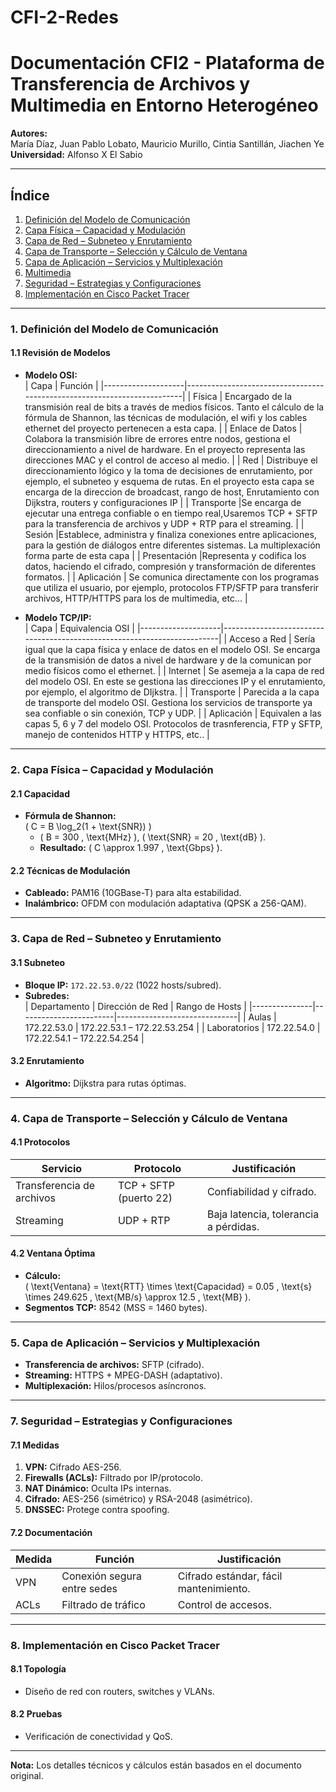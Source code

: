 # CFI-2-Redes
# Documentación CFI2 - Plataforma de Transferencia de Archivos y Multimedia en Entorno Heterogéneo

**Autores:**  
María Díaz, Juan Pablo Lobato, Mauricio Murillo, Cintia Santillán, Jiachen Ye  
**Universidad:** Alfonso X El Sabio  

---

## Índice
1. [Definición del Modelo de Comunicación](#1-definición-del-modelo-de-comunicación)  
2. [Capa Física – Capacidad y Modulación](#2-capa-física--capacidad-y-modulación)  
3. [Capa de Red – Subneteo y Enrutamiento](#3-capa-de-red--subneteo-y-enrutamiento)  
4. [Capa de Transporte – Selección y Cálculo de Ventana](#4-capa-de-transporte--selección-y-cálculo-de-ventana)  
5. [Capa de Aplicación – Servicios y Multiplexación](#5-capa-de-aplicación--servicios-y-multiplexación)  
6. [Multimedia](#6-multimedia)  
7. [Seguridad – Estrategias y Configuraciones](#7-seguridad--estrategias-y-configuraciones)  
8. [Implementación en Cisco Packet Tracer](#8-implementación-en-cisco-packet-tracer)  

---

### 1. Definición del Modelo de Comunicación

#### 1.1 Revisión de Modelos
- **Modelo OSI:**  
  | Capa               | Función                                                                 |
  |--------------------|-------------------------------------------------------------------------|
  | Física             | Encargado de la transmisión real de bits a través de medios físicos. Tanto el cálculo de la fórmula de Shannon, las técnicas de modulación, el wifi y los cables ethernet del proyecto pertenecen a esta capa.                   |
  | Enlace de Datos    | Colabora la transmisión libre de errores entre nodos, gestiona el direccionamiento a nivel de hardware. En el proyecto representa las direcciones MAC y el control de acceso al medio.                           |
  | Red                | Distribuye el direccionamiento lógico y la toma de decisiones de enrutamiento, por ejemplo, el subneteo y esquema de rutas. En el proyecto esta capa se encarga de la direccion de broadcast, rango de host, Enrutamiento con Dijkstra, routers y configuraciones IP                                 |
  | Transporte         |Se encarga de ejecutar una entrega confiable o en tiempo real,Usaremos  TCP + SFTP para la transferencia de archivos y UDP + RTP para el streaming.                                                 |
  | Sesión             |Establece, administra y finaliza conexiones entre aplicaciones, para la gestión de diálogos entre diferentes sistemas. La multiplexación forma parte de esta capa                                                         |
  | Presentación       |Representa y codifica los datos, haciendo el cifrado, compresión y transformación de diferentes formatos.                                                  |
  | Aplicación         | Se comunica directamente con los programas que utiliza el usuario, por ejemplo, protocolos FTP/SFTP para transferir archivos, HTTP/HTTPS para los de multimedia, etc...                                   |

- **Modelo TCP/IP:**  
  | Capa               | Equivalencia OSI                                                       |
  |--------------------|-------------------------------------------------------------------------|
  | Acceso a Red       | Sería igual que la capa física y enlace de datos en el modelo OSI. Se encarga de la transmisión de datos a nivel de hardware y de la comunican por medio físicos como el ethernet.                                              |
  | Internet           | Se asemeja a la capa de red del modelo OSI. En este se gestiona las direcciones IP y el enrutamiento, por ejemplo, el algoritmo de DIjkstra.                                                                   |
  | Transporte         | Parecida a la capa de transporte del modelo OSI. Gestiona los servicios de transporte ya sea confiable o sin conexión, TCP y UDP.                                                            |
  | Aplicación         | Equivalen a las capas 5, 6 y 7 del modelo OSI. Protocolos de trasnferencia, FTP y SFTP, manejo de contenidos HTTP y HTTPS, etc..                                    |

---

### 2. Capa Física – Capacidad y Modulación

#### 2.1 Capacidad
- **Fórmula de Shannon:**  
  \( C = B \log_2(1 + \text{SNR}) \)  
  - \( B = 300 \, \text{MHz} \), \( \text{SNR} = 20 \, \text{dB} \).  
  - **Resultado:** \( C \approx 1.997 \, \text{Gbps} \).

#### 2.2 Técnicas de Modulación
- **Cableado:** PAM16 (10GBase-T) para alta estabilidad.  
- **Inalámbrico:** OFDM con modulación adaptativa (QPSK a 256-QAM).  

---

### 3. Capa de Red – Subneteo y Enrutamiento

#### 3.1 Subneteo
- **Bloque IP:** `172.22.53.0/22` (1022 hosts/subred).  
- **Subredes:**  
  | Departamento  | Dirección de Red       | Rango de Hosts               |
  |---------------|------------------------|------------------------------|
  | Aulas         | 172.22.53.0            | 172.22.53.1 – 172.22.53.254  |
  | Laboratorios  | 172.22.54.0            | 172.22.54.1 – 172.22.54.254  |

#### 3.2 Enrutamiento
- **Algoritmo:** Dijkstra para rutas óptimas.  

---

### 4. Capa de Transporte – Selección y Cálculo de Ventana

#### 4.1 Protocolos
| Servicio               | Protocolo          | Justificación                              |
|------------------------|--------------------|--------------------------------------------|
| Transferencia de archivos | TCP + SFTP (puerto 22) | Confiabilidad y cifrado.                |
| Streaming              | UDP + RTP          | Baja latencia, tolerancia a pérdidas.     |

#### 4.2 Ventana Óptima
- **Cálculo:**  
  \( \text{Ventana} = \text{RTT} \times \text{Capacidad} = 0.05 \, \text{s} \times 249.625 \, \text{MB/s} \approx 12.5 \, \text{MB} \).  
- **Segmentos TCP:** 8542 (MSS = 1460 bytes).  

---

### 5. Capa de Aplicación – Servicios y Multiplexación

- **Transferencia de archivos:** SFTP (cifrado).  
- **Streaming:** HTTPS + MPEG-DASH (adaptativo).  
- **Multiplexación:** Hilos/procesos asíncronos.  

---

### 7. Seguridad – Estrategias y Configuraciones

#### 7.1 Medidas
1. **VPN:** Cifrado AES-256.  
2. **Firewalls (ACLs):** Filtrado por IP/protocolo.  
3. **NAT Dinámico:** Oculta IPs internas.  
4. **Cifrado:** AES-256 (simétrico) y RSA-2048 (asimétrico).  
5. **DNSSEC:** Protege contra spoofing.  

#### 7.2 Documentación
| Medida       | Función                          | Justificación                          |
|--------------|----------------------------------|----------------------------------------|
| VPN          | Conexión segura entre sedes      | Cifrado estándar, fácil mantenimiento. |
| ACLs         | Filtrado de tráfico              | Control de accesos.                    |

---

### 8. Implementación en Cisco Packet Tracer

#### 8.1 Topología
- Diseño de red con routers, switches y VLANs.  
#### 8.2 Pruebas
- Verificación de conectividad y QoS.  

--- 

**Nota:** Los detalles técnicos y cálculos están basados en el documento original.
